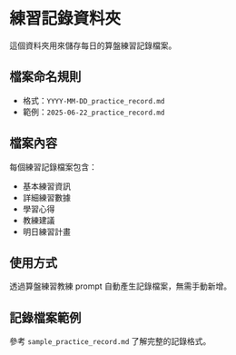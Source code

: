 # 練習記錄資料夾

這個資料夾用來儲存每日的算盤練習記錄檔案。

## 檔案命名規則
- 格式：`YYYY-MM-DD_practice_record.md`
- 範例：`2025-06-22_practice_record.md`

## 檔案內容
每個練習記錄檔案包含：
- 基本練習資訊
- 詳細練習數據
- 學習心得
- 教練建議
- 明日練習計畫

## 使用方式
透過算盤練習教練 prompt 自動產生記錄檔案，無需手動新增。

## 記錄檔案範例
參考 `sample_practice_record.md` 了解完整的記錄格式。